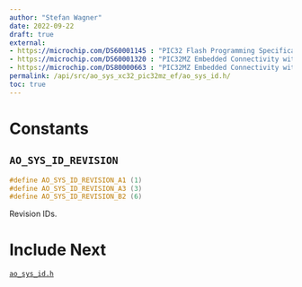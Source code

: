 ```yaml
---
author: "Stefan Wagner"
date: 2022-09-22
draft: true
external:
- https://microchip.com/DS60001145 : "PIC32 Flash Programming Specification"
- https://microchip.com/DS60001320 : "PIC32MZ Embedded Connectivity with Floating Point Unit (EF) Family Data sheet"
- https://microchip.com/DS80000663 : "PIC32MZ Embedded Connectivity with Floating Point Unit (EF) Family Errata"
permalink: /api/src/ao_sys_xc32_pic32mz_ef/ao_sys_id.h/
toc: true
---
```


# Constants

## `AO_SYS_ID_REVISION`

```c
#define AO_SYS_ID_REVISION_A1 (1)
#define AO_SYS_ID_REVISION_A3 (3)
#define AO_SYS_ID_REVISION_B2 (6)
```

Revision IDs.

# Include Next

[`ao_sys_id.h`](../ao_sys_xc32_pic32/ao_sys_id.h.md)
